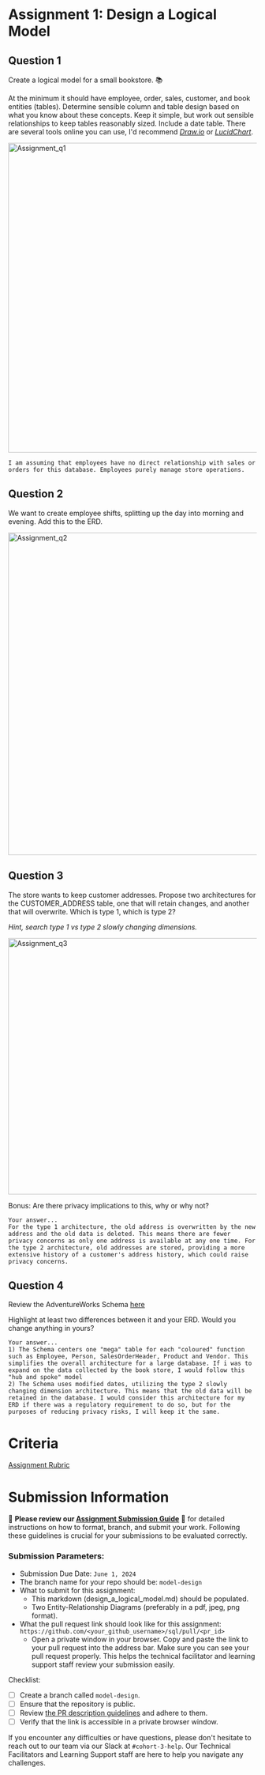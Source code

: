 # Assignment 1: Design a Logical Model

## Question 1
Create a logical model for a small bookstore. 📚

At the minimum it should have employee, order, sales, customer, and book entities (tables). Determine sensible column and table design based on what you know about these concepts. Keep it simple, but work out sensible relationships to keep tables reasonably sized. Include a date table. There are several tools online you can use, I'd recommend [_Draw.io_](https://www.drawio.com/) or [_LucidChart_](https://www.lucidchart.com/pages/).

<img width="627" alt="Assignment_q1" src="https://github.com/AdithyaLab/sql/assets/167127254/d7f51165-0d71-4057-a41f-d0bcec0ac16c">

```
I am assuming that employees have no direct relationship with sales or orders for this database. Employees purely manage store operations.
```


## Question 2
We want to create employee shifts, splitting up the day into morning and evening. Add this to the ERD.

<img width="653" alt="Assignment_q2" src="https://github.com/AdithyaLab/sql/assets/167127254/3b13caf7-b023-40c9-a802-66832ccf2a1d">


## Question 3
The store wants to keep customer addresses. Propose two architectures for the CUSTOMER_ADDRESS table, one that will retain changes, and another that will overwrite. Which is type 1, which is type 2?

_Hint, search type 1 vs type 2 slowly changing dimensions._

<img width="519" alt="Assignment_q3" src="https://github.com/AdithyaLab/sql/assets/167127254/ce81c910-946f-4c8d-837c-724624692cf3">

Bonus: Are there privacy implications to this, why or why not?
```
Your answer...
For the type 1 architecture, the old address is overwritten by the new address and the old data is deleted. This means there are fewer privacy concerns as only one address is available at any one time. For the type 2 architecture, old addresses are stored, providing a more extensive history of a customer's address history, which could raise privacy concerns.
```

## Question 4
Review the AdventureWorks Schema [here](https://i.stack.imgur.com/LMu4W.gif)

Highlight at least two differences between it and your ERD. Would you change anything in yours?
```
Your answer...
1) The Schema centers one "mega" table for each "coloured" function such as Employee, Person, SalesOrderHeader, Product and Vendor. This simplifies the overall architecture for a large database. If i was to expand on the data collected by the book store, I would follow this "hub and spoke" model
2) The Schema uses modified dates, utilizing the type 2 slowly changing dimension architecture. This means that the old data will be retained in the database. I would consider this architecture for my ERD if there was a regulatory requirement to do so, but for the purposes of reducing privacy risks, I will keep it the same.
```

# Criteria

[Assignment Rubric](./assignment_rubric.md)

# Submission Information

🚨 **Please review our [Assignment Submission Guide](https://github.com/UofT-DSI/onboarding/blob/main/onboarding_documents/submissions.md)** 🚨 for detailed instructions on how to format, branch, and submit your work. Following these guidelines is crucial for your submissions to be evaluated correctly.

### Submission Parameters:
* Submission Due Date: `June 1, 2024`
* The branch name for your repo should be: `model-design`
* What to submit for this assignment:
    * This markdown (design_a_logical_model.md) should be populated.
    * Two Entity-Relationship Diagrams (preferably in a pdf, jpeg, png format).
* What the pull request link should look like for this assignment: `https://github.com/<your_github_username>/sql/pull/<pr_id>`
    * Open a private window in your browser. Copy and paste the link to your pull request into the address bar. Make sure you can see your pull request properly. This helps the technical facilitator and learning support staff review your submission easily.

Checklist:
- [ ] Create a branch called `model-design`.
- [ ] Ensure that the repository is public.
- [ ] Review [the PR description guidelines](https://github.com/UofT-DSI/onboarding/blob/main/onboarding_documents/submissions.md#guidelines-for-pull-request-descriptions) and adhere to them.
- [ ] Verify that the link is accessible in a private browser window.

If you encounter any difficulties or have questions, please don't hesitate to reach out to our team via our Slack at `#cohort-3-help`. Our Technical Facilitators and Learning Support staff are here to help you navigate any challenges.
